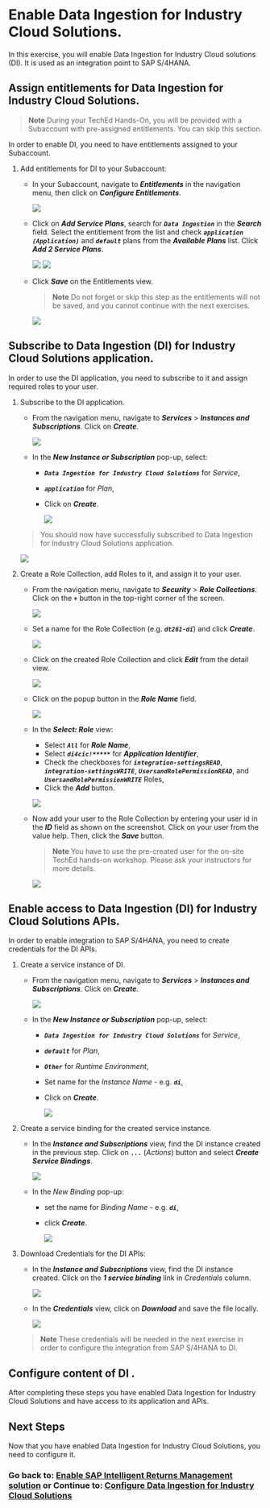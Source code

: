 # Enable Data Ingestion for Industry Cloud Solutions.

In this exercise, you will enable Data Ingestion for Industry Cloud solutions (DI). It is used as an integration point to SAP S/4HANA.

## Assign entitlements for Data Ingestion for Industry Cloud Solutions.

> **Note**
> During your TechEd Hands-On, you will be provided with a Subaccount with pre-assigned entitlements. You can skip this section.

In order to enable DI, you need to have entitlements assigned to your Subaccount.

1. Add entitlements for DI to your Subaccount:

   - In your Subaccount, navigate to  ***Entitlements*** in the navigation menu, then click on ***Configure Entitlements***.
            
      ![](images/19.png)

   - Click on ***Add Service Plans***, search for ***`Data Ingestion`*** in the ***Search*** field. Select the entitlement from the list and check ***`application (Application)`*** and ***`default`*** plans from the ***Available Plans*** list. Click ***Add 2 Service Plans***.
      
      ![](images/20.png)
      ![](images/21.png)

   - Click ***Save*** on the Entitlements view.
      > **Note**
      > Do not forget or skip this step as the entitlements will not be saved, and you cannot continue with the next exercises. 
      
      ![](images/22.png)

## Subscribe to Data Ingestion (DI) for Industry Cloud Solutions application.
In order to use the DI application, you need to subscribe to it and assign required roles to your user.

1. Subscribe to the DI application.

   - From the navigation menu, navigate to ***Services*** > ***Instances and Subscriptions***. Click on ***Create***.

      ![](images/23.png)

   - In the ***New Instance or Subscription*** pop-up, select:
     - ***`Data Ingestion for Industry Cloud Solutions`*** for *Service*,
     - ***`application`*** for *Plan*,
     - Click on ***Create***.

        ![](images/24.png)

   > You should now have successfully subscribed to Data Ingestion for Industry Cloud Solutions application.

      ![](images/25.png)

2. Create a Role Collection, add Roles to it, and assign it to your user.
   - From the navigation menu, navigate to ***Security*** > ***Role Collections***. Click on the ***`+`*** button in the top-right corner of the screen.

      ![](images/26.png)
  
   - Set a name for the Role Collection (e.g. ***`dt261-di`***) and click ***Create***.

      ![](images/27.png)
   
   - Click on the created Role Collection and click ***Edit*** from the detail view.

      ![](images/28.png)

   - Click on the popup button in the ***Role Name*** field.

      ![](images/29.png)

   - In the ***Select: Role*** view:
     - Select ***`All`*** for ***Role Name***,
     - Select ***`di4cic!*****`*** for ***Application Identifier***, 
     - Check the checkboxes for ***`integration-settingsREAD`***, ***`integration-settingsWRITE`***, ***`UsersandRolePermissionREAD`***, and ***`UsersandRolePermissionWRITE`*** Roles,
     - Click the ***Add*** button.

      ![](images/30.png)
   
   - Now add your user to the Role Collection by entering your user id in the ***ID*** field as shown on the screenshot. Click on your user from the value help. Then, click the ***Save*** button.

      > **Note**
      > You have to use the pre-created user for the on-site TechEd hands-on workshop. Please ask your instructors for more details.  

      ![](images/31.png)

## Enable access to Data Ingestion (DI) for Industry Cloud Solutions APIs.
In order to enable integration to SAP S/4HANA, you need to create credentials for the DI APIs.

1. Create a service instance of DI.

   - From the navigation menu, navigate to ***Services*** > ***Instances and Subscriptions***. Click on ***Create***.

      ![](images/32.png)

   - In the ***New Instance or Subscription*** pop-up, select:
     - ***`Data Ingestion for Industry Cloud Solutions`*** for *Service*,
     - ***`default`*** for *Plan*,
     - ***`Other`*** for *Runtime Environment*,
     - Set name for the *Instance Name* - e.g. ***`di`***,
     - Click on ***Create***.

        ![](images/33.png)

2. Create a service binding for the created service instance.

   - In the ***Instance and Subscriptions*** view, find the DI instance created in the previous step. Click on ***`...`*** (*Actions*) button and select ***Create Service Bindings***.

      ![](images/34.png)

   - In the *New Binding* pop-up:
       - set the name for *Binding Name* - e.g. ***`di`***, 
       - click ***Create***.
         
         ![](images/35.png)

3. Download Credentials for the DI APIs:
   
   - In the ***Instance and Subscriptions*** view, find the DI instance created. Click on the ***1 service binding*** link in *Credentials* column.
      
      ![](images/36.png)
   
   - In the ***Credentials*** view, click on ***Download*** and save the file locally.
      
      ![](images/37.png)
   
   > **Note**
   > These credentials will be needed in the next exercise in order to configure the integration from SAP S/4HANA to DI.

## Configure content of DI .
[//]: # (TODO)

After completing these steps you have enabled Data Ingestion for Industry Cloud Solutions and have access to its application and APIs.

## Next Steps

Now that you have enabled Data Ingestion for Industry Cloud Solutions, you need to configure it.

### Go back to: [**Enable SAP Intelligent Returns Management solution**](../ex0/README.md) or Continue to: [**Configure Data Ingestion for Industry Cloud Solutions**](../ex2/README.md)